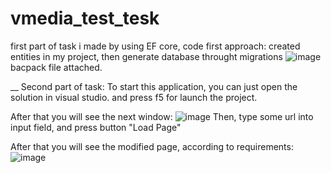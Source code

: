 # vmedia_test_tesk
first part of task i made by using EF core, code first approach: created entities in my project, then generate database throught migrations
![image](https://github.com/PetroYatsiv/vmedia_test_tesk/assets/14931992/17546542-aef6-4afa-ab25-3a42e9722346)
bacpack file attached. 

__
Second part of task:
To start this application, you can just open the solution in visual studio. and press f5 for launch the project.

After that you will see the next window: 
![image](https://github.com/PetroYatsiv/vmedia_test_tesk/assets/14931992/13910ba8-0aeb-4e45-b632-a7b088bf35d6)
Then, type some url into input field, and press button "Load Page"

After that you will see the modified page, according to requirements: 
![image](https://github.com/PetroYatsiv/vmedia_test_tesk/assets/14931992/bc95840b-6108-47bc-8e55-f5d80c084c85)
